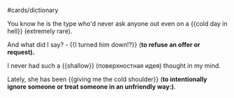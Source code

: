 #cards/dictionary 

You know he is the type who'd never ask anyone out even on a {{cold day in hell}} (extremely rare). <!--SR:!2024-02-16,20,252-->

And what did I say? - {{I turned him down!?}} (**to refuse an offer or request).** <!--SR:!2024-03-15,48,290--> 

I never had such a {{shallow}} (поверхностная идея) thought in my mind.

Lately, she has been {{giving me the cold shoulder}} (**to intentionally ignore someone or treat someone in an unfriendly way:)**.